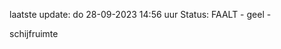 laatste update: 
do 28-09-2023 14:56   uur 
Status: FAALT - geel - 
<div class="service Y">schijfruimte</div>